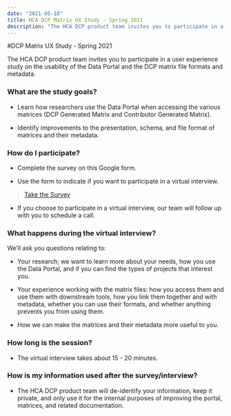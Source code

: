 ```yaml
---
date: "2021-05-18"
title: HCA DCP Matrix UX Study - Spring 2021
description: "The HCA DCP product team invites you to participate in a user experience study on the usability of the Data Portal and the project matrix file formats and metadata."
---
```


#DCP Matrix UX Study - Spring 2021

The HCA DCP product team invites you to participate in a user experience study on the usability of the Data Portal and the DCP matrix file formats and metadata.

### What are the study goals?

- Learn how researchers use the Data Portal when accessing the various matrices (DCP Generated Matrix and Contributor Generated Matrix).

- Identify improvements to the presentation, schema, and file format of matrices and their metadata.

### How do I participate?

- Complete the survey on this Google form.


- Use the form to indicate if you want to participate in a virtual interview.

> [Take the Survey](https://docs.google.com/forms/d/18cSUJe9NJrzZXEGftWEa7gv_pIZ9g77ONHaJ8lxlrJo/edit)


- If you choose to participate in a virtual interview, our team will follow up with you to schedule a call.

### What happens during the virtual interview?

We’ll ask you questions relating to:

- Your research; we want to learn more about your needs, how you use the Data Portal, and if you can find the types of projects that interest you.


- Your experience working with the matrix files: how you access them and use them with downstream tools, how you link them together and with metadata, whether you can use their formats, and whether anything prevents you from using them.


- How we can make the matrices and their metadata more useful to you.

### How long is the session?

- The virtual interview takes about 15 - 20 minutes.

### How is my information used after the survey/interview?

- The HCA DCP product team will de-identify your information, keep it private, and only use it for the internal purposes of improving the portal, matrices, and related documentation.


